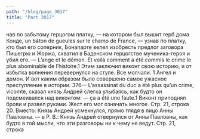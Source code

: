 ```yaml
---
path: "/blog/page_3017"
title: "Part 3017"
---
```


нав по забытому герцогом платку, — на котором был вышит герб дома Конде, un bâton de gueules sur le champ de France, — узнав по платку, кто был его соперник, Бонапарте велел изобресть предлог заговора Пишегрю и Жоржа, схватил в Баденском герцогстве мученика-героя и убил его. — L’ange et le démon. Et voilà comment a été commis le crime le plus abominable de l’histoire.1 Этим заключил виконт свою историю, и от избытка волнения перевернулся на стуле. Все молчали.
1 Ангел и демон. И вот каким образом было совершено самое ужасное преступление в истории.
376— L’assassinat du duc a été plus qu’un crime, vicomte, сказал князь Андрей слегка улыбаясь, как будто он подсмеивался над виконтом: — ça a été une faute.1
Виконт приподнял брови и развел руками. Жест его мог означать многое.
Стр. 21, строка 20.
Вместо: Князь Андрей усмехнулся, прямо глядя в лицо Анны Павловны. — в Р. В.: Князь Андрей отвернулся от Анны Павловны, как будто в той мысли, что эти разговоры ни к чему не ведут.
Стр. 21, строка 
